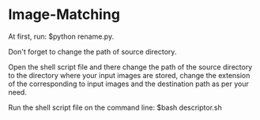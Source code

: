 # Image-Matching
At first, run: 
	$python rename.py.

Don't forget to change the path of source directory.

Open the shell script file and there change the path of the source directory to the directory where your input images are stored, change the extension of the corresponding to input images and the destination path as per your need.

Run the shell script file on the command line: 
	$bash descriptor.sh
	
